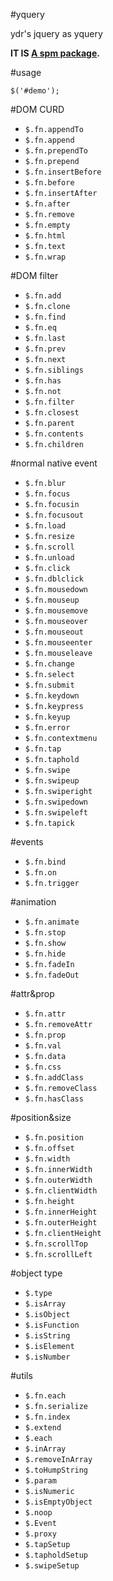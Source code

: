 #yquery

ydr's jquery as yquery 

__IT IS [A spm package](http://spmjs.io/package/yquery).__


#usage
````
$('#demo');
````


#DOM CURD
- `$.fn.appendTo`
- `$.fn.append`
- `$.fn.prependTo`
- `$.fn.prepend`
- `$.fn.insertBefore`
- `$.fn.before`
- `$.fn.insertAfter`
- `$.fn.after`
- `$.fn.remove`
- `$.fn.empty`
- `$.fn.html`
- `$.fn.text`
- `$.fn.wrap`


#DOM filter
- `$.fn.add`
- `$.fn.clone`
- `$.fn.find`
- `$.fn.eq`
- `$.fn.last`
- `$.fn.prev`
- `$.fn.next`
- `$.fn.siblings`
- `$.fn.has`
- `$.fn.not`
- `$.fn.filter`
- `$.fn.closest`
- `$.fn.parent`
- `$.fn.contents`
- `$.fn.children`


#normal native event
- `$.fn.blur`
- `$.fn.focus`
- `$.fn.focusin`
- `$.fn.focusout`
- `$.fn.load`
- `$.fn.resize`
- `$.fn.scroll`
- `$.fn.unload`
- `$.fn.click`
- `$.fn.dblclick`
- `$.fn.mousedown`
- `$.fn.mouseup`
- `$.fn.mousemove`
- `$.fn.mouseover`
- `$.fn.mouseout`
- `$.fn.mouseenter`
- `$.fn.mouseleave`
- `$.fn.change`
- `$.fn.select`
- `$.fn.submit`
- `$.fn.keydown`
- `$.fn.keypress`
- `$.fn.keyup`
- `$.fn.error`
- `$.fn.contextmenu`
- `$.fn.tap`
- `$.fn.taphold`
- `$.fn.swipe`
- `$.fn.swipeup`
- `$.fn.swiperight`
- `$.fn.swipedown`
- `$.fn.swipeleft`
- `$.fn.tapick`


#events
- `$.fn.bind`
- `$.fn.on`
- `$.fn.trigger`


#animation
- `$.fn.animate`
- `$.fn.stop`
- `$.fn.show`
- `$.fn.hide`
- `$.fn.fadeIn`
- `$.fn.fadeOut`


#attr&prop
- `$.fn.attr`
- `$.fn.removeAttr`
- `$.fn.prop`
- `$.fn.val`
- `$.fn.data`
- `$.fn.css`
- `$.fn.addClass`
- `$.fn.removeClass`
- `$.fn.hasClass`


#position&size
- `$.fn.position`
- `$.fn.offset`
- `$.fn.width`
- `$.fn.innerWidth`
- `$.fn.outerWidth`
- `$.fn.clientWidth`
- `$.fn.height`
- `$.fn.innerHeight`
- `$.fn.outerHeight`
- `$.fn.clientHeight`
- `$.fn.scrollTop`
- `$.fn.scrollLeft`


#object type
- `$.type`
- `$.isArray`
- `$.isObject`
- `$.isFunction`
- `$.isString`
- `$.isElement`
- `$.isNumber`


#utils
- `$.fn.each`
- `$.fn.serialize`
- `$.fn.index`
- `$.extend`
- `$.each`
- `$.inArray`
- `$.removeInArray`
- `$.toHumpString`
- `$.param`
- `$.isNumeric`
- `$.isEmptyObject`
- `$.noop`
- `$.Event`
- `$.proxy`
- `$.tapSetup`
- `$.tapholdSetup`
- `$.swipeSetup`


